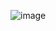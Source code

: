 ![image](https://github.com/julianzanetti/Python-16-dias/assets/134458575/0d15f444-ef17-4f2d-92fa-bce00402a780)
